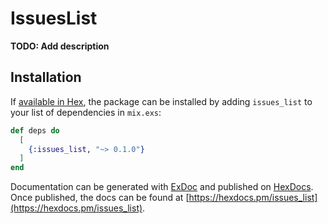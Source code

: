 # IssuesList

**TODO: Add description**

## Installation

If [available in Hex](https://hex.pm/docs/publish), the package can be installed
by adding `issues_list` to your list of dependencies in `mix.exs`:

```elixir
def deps do
  [
    {:issues_list, "~> 0.1.0"}
  ]
end
```

Documentation can be generated with [ExDoc](https://github.com/elixir-lang/ex_doc)
and published on [HexDocs](https://hexdocs.pm). Once published, the docs can
be found at [https://hexdocs.pm/issues_list](https://hexdocs.pm/issues_list).


